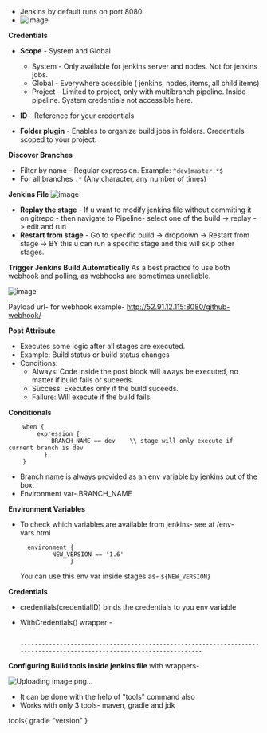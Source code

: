- Jenkins by default runs on port 8080
- ![image](https://github.com/muppin/mastering-DevOps/assets/56094875/a421d99b-b0ec-416f-9f36-9deedadc6965)


**Credentials**
- **Scope** - System and Global
     - System - Only available for jenkins server and nodes. Not for jenkins jobs.
     - Global - Everywhere acessible ( jenkins, nodes, items, all child items)
     - Project - Limited to project, only with multibranch pipeline. Inside pipeline. System credentials not accessible here.

- **ID** - Reference  for your credentials
- **Folder plugin** - Enables to organize build jobs in folders. Credentials scoped to your project.



**Discover Branches**
- Filter by name - Regular expression. Example: `^dev|master.*$ `
- For all branches `.*`  (Any character, any number of times)
  

**Jenkins File**
![image](https://github.com/muppin/mastering-DevOps/assets/56094875/ed8a9c85-9bc4-4852-bd20-e1962a1c81c3)

- **Replay the stage** - If u want to modify jenkins file without commiting it on gitrepo - then navigate to Pipeline- select one of the build -> replay -> edit and run
-  **Restart from stage** - Go to specific build -> dropdown -> Restart from stage -> BY this u can run a specific stage and this will skip other stages.


**Trigger Jenkins Build Automatically**
As a best practice to use both webhook and polling, as webhooks are sometimes unreliable.

![image](https://github.com/muppin/mastering-DevOps/assets/56094875/437716d5-04d2-4646-ba4e-513451079660)


Payload url- for webhook
example- http://52.91.12.115:8080/github-webhook/


**Post Attribute**
- Executes some logic after all stages are executed.
- Example: Build status or build status changes
- Conditions:
     - Always: Code inside the post block will aways be executed, no matter if build fails or suceeds.
     - Success: Executes only if the build suceeds.
     - Failure: Will execute if the build fails.

**Conditionals**
```
    when {
        expression {
            BRANCH_NAME == dev    \\ stage will only execute if current branch is dev
          }
    }
```


- Branch name is always provided as an env variable by jenkins out of the box.
- Environment var- BRANCH_NAME


**Environment Variables**
- To check which variables are available from jenkins- see at  /env-vars.html
  ```
    environment {
           NEW_VERSION == '1.6'
                }
  ```
  You can use this env var inside stages as-
  ` ${NEW_VERSION} `

  
**Credentials**
- credentials(credentialID) binds the credentials to you env variable
- WithCredentials() wrapper -

  ``` With

  ----------------------------------------------------------------------------------------------------------------------
**Configuring Build tools inside jenkins file**
with wrappers-

![Uploading image.png…]()


- It can be done with the help of "tools" command also
- Works with only 3 tools- maven, gradle and jdk

tools{
gradle "version"
}

  



